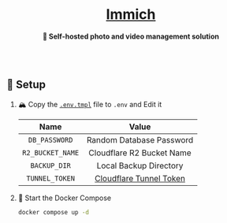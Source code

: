 <h1 align="center"><a href="https://immich.app">Immich</a></h1>

<div align="center">

**🌸 Self-hosted photo and video management solution**

</div>

<br /><br />

## 🔧 Setup

1. 🏔️ Copy the [`.env.tmpl`](./.env.tmpl) file to `.env` and Edit it

   |       Name       |           Value           |
   | :--------------: | :-----------------------: |
   |  `DB_PASSWORD`   | Random Database Password  |
   | `R2_BUCKET_NAME` | Cloudflare R2 Bucket Name |
   |   `BACKUP_DIR`   |  Local Backup Directory   |
   |  `TUNNEL_TOKEN`  | [Cloudflare Tunnel Token] |

   [Cloudflare Tunnel Token]: https://developers.cloudflare.com/cloudflare-one/connections/connect-networks/

2. 🚀 Start the Docker Compose

   ```sh
   docker compose up -d
   ```
